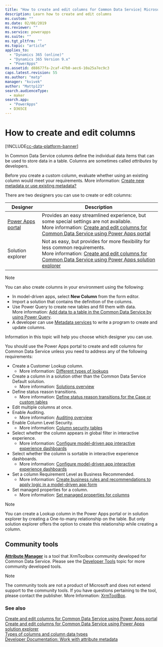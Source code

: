 ```yaml
---
title: "How to create and edit columns for Common Data Service| MicrosoftDocs"
description: Learn how to create and edit columns
ms.custom: ""
ms.date: 02/08/2019
ms.reviewer: ""
ms.service: powerapps
ms.suite: ""
ms.tgt_pltfrm: ""
ms.topic: "article"
applies_to: 
  - "Dynamics 365 (online)"
  - "Dynamics 365 Version 9.x"
  - "PowerApps"
ms.assetid: d88677fa-2caf-47b0-aec6-10a25a7ec9c3
caps.latest.revision: 55
ms.author: "matp"
manager: "kvivek"
author: "Mattp123"
search.audienceType: 
  - maker
search.app: 
  - "PowerApps"
  - D365CE
---
```

# How to create and edit columns

[!INCLUDE[cc-data-platform-banner](../../includes/cc-data-platform-banner.md)]

In Common Data Service columns define the individual data items that can be used to store data in a table. Columns are sometimes called *attributes* by developers. 
  
Before you create a custom column, evaluate whether using an existing column would meet your requirements. More information: [Create new metadata or use existing metadata?](create-edit-metadata.md#create-new-metadata-or-use-existing-metadata)

There are two designers you can use to create or edit columns:

|Designer| Description|
|--|--|
|[Power Apps portal](https://make.powerapps.com/?utm_source=padocs&utm_medium=linkinadoc&utm_campaign=referralsfromdoc)|Provides an easy streamlined experience, but some special settings are not available.<br />More information: [Create and edit columns for Common Data Service using Power Apps portal](create-edit-field-portal.md)|
|Solution explorer|Not as easy, but provides for more flexibility for less common requirements.<br />More information: [Create and edit columns for Common Data Service using Power Apps solution explorer](create-edit-field-solution-explorer.md) |

> [!NOTE]
> You can also create columns in your environment using the following:
> - In model-driven apps, select **New Column** from the form editor.
> - Import a solution that contains the definition of the columns.
> - Use Power Query to create new tables and fill them with data.<br />More information: [Add data to a table in the Common Data Service by using Power Query](/powerapps/maker/common-data-service/data-platform-cds-newentity-pq).
> - A developer can use [Metadata services](/powerapps/developer/common-data-service/use-web-services#metadata-services) to write a program to create and update columns.

Information in this topic will help you choose which designer you can use. 

You should use the Power Apps portal to create and edit columns for Common Data Service unless you need to address any of the following requirements:

- Create a Customer Lookup column. 
   - More information: [Different types of lookups](types-of-fields.md#different-types-of-lookups)
- Create a column in a solution other than the Common Data Service Default solution. 
   - More information: [Solutions overview](solutions-overview.md)
- Define status reason transitions. 
   - More information: [Define status reason transitions for the Case or custom tables](define-status-reason-transitions.md)
- Edit multiple columns at once.
- Enable Auditing. 
   - More information: [Auditing overview](../../developer/common-data-service/auditing-overview.md)
- Enable Column Level Security. 
   - More information: [Column security tables](../../developer/common-data-service/field-security-entities.md)
- Select whether the column appears in global filter in interactive experience. 
   - More information: [Configure model-driven app interactive experience dashboards](../model-driven-apps/configure-interactive-experience-dashboards.md)
- Select whether the column is sortable in interactive experience dashboards. 
   - More information: [Configure model-driven app interactive experience dashboards](../model-driven-apps/configure-interactive-experience-dashboards.md)
- Set a column Requirement Level as Business Recommended. 
   - More information: [Create business rules and recommendations to apply logic in a model-driven app form](../model-driven-apps/create-business-rules-recommendations-apply-logic-form.md)
- Set managed properties for a column. 
   - More information: [Set managed properties for columns](set-managed-properties-for-field.md)

> [!NOTE]
> You can create a Lookup column in the Power Apps portal or in solution explorer by creating a One-to-many relationship on the table. But only solution explorer offers the option to create this relationship while creating a column.

## Community tools

**[Attribute Manager](https://www.xrmtoolbox.com/plugins/DLaB.Xrm.AttributeManager/)** is a tool that XrmToolbox community developed for Common Data Service. Please see the [Developer Tools](https://docs.microsoft.com/dynamics365/customer-engagement/developer/developer-tools) topic for more community developed tools.

> [!NOTE]
> The community tools are not a product of Microsoft and does not extend support to the community tools. 
> If you have questions pertaining to the tool, please contact the publisher. More Information: [XrmToolBox](https://www.xrmtoolbox.com).

### See also  
[Create and edit columns for Common Data Service using Power Apps portal](create-edit-field-portal.md)<br />
[Create and edit columns for Common Data Service using Power Apps solution explorer](create-edit-field-solution-explorer.md)<br />
[Types of columns and column data types](types-of-fields.md)<br />
[Developer Documentation: Work with attribute metadata](/dynamics365/customer-engagement/developer/org-service/work-attribute-metadata)
 
